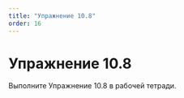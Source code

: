 ```yaml
---
title: "Упражнение 10.8"
order: 16
---
```


# Упражнение 10.8

Выполните Упражнение 10.8 в рабочей тетради.